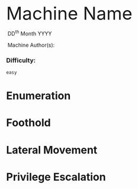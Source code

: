 <font size="10">Machine Name</font>

​		DD<sup>th</sup> Month YYYY

​		Machine Author(s): 



### Difficulty:

`easy`


# Enumeration



# Foothold



# Lateral Movement



# Privilege Escalation

